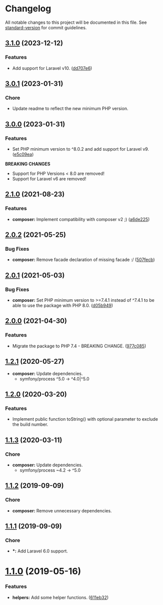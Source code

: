 # Changelog

All notable changes to this project will be documented in this file. See [standard-version](https://github.com/conventional-changelog/standard-version) for commit guidelines.

## [3.1.0](https://github.com/christian-graf/laravel-application-version/compare/v3.0.1...v3.1.0) (2023-12-12)

### Features

* Add support for Laravel v10. ([dd707e6](https://github.com/christian-graf/laravel-application-version/commit/dd707e6aa54977cb63d5f86cbede1696d240acac))

## [3.0.1](https://github.com/christian-graf/laravel-application-version/compare/v3.0.0...v3.0.1) (2023-01-31)

### Chore

* Update readme to reflect the new minimum PHP version.

## [3.0.0](https://github.com/christian-graf/laravel-application-version/compare/v2.1.0...v3.0.0) (2023-01-31)

### Features

* Set PHP minimum version to ^8.0.2 and add support for Laravel v9. ([e5c09ea](https://github.com/christian-graf/laravel-application-version/commit/e5c09ea5f9590d9ff78bb8d9269a8bf702c8708e))

**BREAKING CHANGES**

* Support for PHP Versions < 8.0 are removed!
* Support for Laravel v6 are removed!

## [2.1.0](https://github.com/christian-graf/laravel-application-version/compare/v2.0.2...v2.1.0) (2021-08-23)

### Features

* **composer:** Implement compatibility with composer v2 ;) ([a6de225](https://github.com/christian-graf/laravel-application-version/commit/a6de2256a1f409777490d7c56e9b7d805c5bdcc3))

## [2.0.2](https://github.com/christian-graf/laravel-application-version/compare/v2.0.1...v2.0.2) (2021-05-25)

### Bug Fixes

* **composer:** Remove facade declaration of missing facade :/ ([507fecb](https://github.com/christian-graf/laravel-application-version/commit/507fecbf9bbd10cf23edaa0ef2c4a6f26fa37917))

## [2.0.1](https://github.com/christian-graf/laravel-application-version/compare/v2.0.0...v2.0.1) (2021-05-03)

### Bug Fixes

* **composer:** Set PHP minimum version to >=7.4.1 instead of ^7.4.1 to be able to use the package with PHP 8.0. ([d05b949](https://github.com/christian-graf/laravel-application-version/commit/d05b949a6c6110fcacc3b16345bf9f25bf8db5c6))

## [2.0.0](https://github.com/christian-graf/laravel-application-version/compare/v1.2.1...v2.0.0) (2021-04-30)

### Features

* Migrate the package to PHP 7.4 - BREAKING CHANGE. ([977c085](https://github.com/christian-graf/laravel-application-version/commit/977c085c428ae320c7738ff375747bad7bd73b98))

## [1.2.1](https://github.com/christian-graf/laravel-application-version/compare/v1.2.0...v1.2.1) (2020-05-27)

* **composer:** Update dependencies.
    * symfony/process ^5.0 -> ^4.0|^5.0

## [1.2.0](https://github.com/christian-graf/laravel-application-version/compare/v1.1.3...v1.2.0) (2020-03-20)

### Features

* Implement public function toString() with optional parameter to exclude the build number.


## [1.1.3](https://github.com/christian-graf/laravel-application-version/compare/v1.1.2...v1.1.3) (2020-03-11)

### Chore

* **composer:** Update dependencies.
    * symfony/process ~4.2 -> ^5.0

## [1.1.2](https://github.com/christian-graf/laravel-application-version/compare/v1.1.1...v1.1.2) (2019-09-09)

### Chore

* **composer:** Remove unnecessary dependencies.

## [1.1.1](https://github.com/christian-graf/laravel-application-version/compare/v1.1.0...v1.1.1) (2019-09-09)

### Chore

* **\*:** Add Laravel 6.0 support.


# [1.1.0](https://github.com/christian-graf/laravel-application-version/compare/v1.0.0...v1.1.0) (2019-05-16)


### Features

* **helpers:** Add some helper functions. ([611eb32](https://github.com/christian-graf/laravel-application-version/commit/611eb32))
